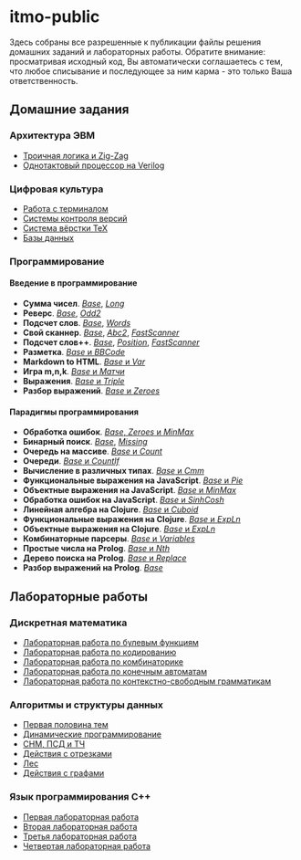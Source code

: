 # itmo-public
Здесь собраны все разрешенные к публикации файлы решения домашних заданий и лабораторных работы. Обратите внимание: просматривая исходный код, Вы автоматически соглашаетесь с тем, что любое списывание и последующее за ним карма - это только Ваша ответственность.

## Домашние задания

### Архитектура ЭВМ

* [Троичная логика и Zig-Zag](https://github.com/sfbakturin/itmo-public/tree/main/arch/zigzag-ternary)
* [Однотактовый процессор на Verilog](https://github.com/sfbakturin/itmo-public/tree/main/arch/mips-cpu)

### Цифровая культура

* [Работа с терминалом](https://github.com/sfbakturin/itmo-public/tree/main/digital-culture/bash)
* [Системы контроля версий](https://github.com/sfbakturin/itmo-public/tree/main/digital-culture/git)
* [Система вёрстки TeX](https://github.com/sfbakturin/itmo-public/tree/main/digital-culture/latex)
* [Базы данных](https://github.com/sfbakturin/itmo-public/tree/main/digital-culture/dbms)

### Программирование

#### Введение в программирование

* **Сумма чисел**. [*Base*](https://github.com/sfbakturin/itmo-public/blob/main/prog-intro/Sum.java), [*Long*](https://github.com/sfbakturin/itmo-public/blob/main/prog-intro/SumLong.java)
* **Реверс**. [*Base*](https://github.com/sfbakturin/itmo-public/blob/main/prog-intro/Reverse.java), [*Odd2*](https://github.com/sfbakturin/itmo-public/blob/main/prog-intro/ReverseOdd2.java)
* **Подсчет слов**. [*Base*](https://github.com/sfbakturin/itmo-public/blob/main/prog-intro/WordStatInput.java), [*Words*](https://github.com/sfbakturin/itmo-public/blob/main/prog-intro/WordStatWords.java)
* **Свой сканнер**. [*Base*](https://github.com/sfbakturin/itmo-public/blob/main/prog-intro/Reverse.java), [*Abc2*](https://github.com/sfbakturin/itmo-public/blob/main/prog-intro/ReverseAbc2.java), [*FastScanner*](https://github.com/sfbakturin/itmo-public/blob/main/prog-intro/FastScanner.java)
* **Подсчет слов++**. [*Base*](https://github.com/sfbakturin/itmo-public/blob/main/prog-intro/Wspp.java), [*Position*](https://github.com/sfbakturin/itmo-public/blob/main/prog-intro/WsppPosition.java), [*FastScanner*](https://github.com/sfbakturin/itmo-public/blob/main/prog-intro/FastScanner.java)
* **Разметка**. [*Base* и *BBCode*](https://github.com/sfbakturin/itmo-public/tree/main/prog-intro/markup)
* **Markdown to HTML**. [*Base* и *Var*](https://github.com/sfbakturin/itmo-public/tree/main/prog-intro/md2html)
* **Игра m,n,k**. [*Base* и *Матчи*](https://github.com/sfbakturin/itmo-public/tree/main/prog-intro/game)
* **Выражения**. [*Base* и *Triple*](https://github.com/sfbakturin/itmo-public/tree/main/prog-intro/expression)
* **Разбор выражений**. [*Base* и *Zeroes*](https://github.com/sfbakturin/itmo-public/tree/main/prog-intro/expression)

#### Парадигмы программирования

* **Обработка ошибок**. [*Base*, *Zeroes* и *MinMax*](https://github.com/sfbakturin/itmo-public/tree/main/paradigms/java/expression)
* **Бинарный поиск**. [*Base*](https://github.com/sfbakturin/itmo-public/blob/main/paradigms/java/search/BinarySearch.java), [*Missing*](https://github.com/sfbakturin/itmo-public/blob/main/paradigms/java/search/BinarySearchMissing.java)
* **Очередь на массиве**. [*Base* и *Count*](https://github.com/sfbakturin/itmo-public/tree/main/paradigms/java/queue)
* **Очереди**. [*Base* и *CountIf*](https://github.com/sfbakturin/itmo-public/tree/main/paradigms/java/queue)
* **Вычисление в различных типах**. [*Base* и *Cmm*](https://github.com/sfbakturin/itmo-public/tree/main/paradigms/java/expression/generic)
* **Функциональные выражения на JavaScript**. [*Base* и *Pie*](https://github.com/sfbakturin/itmo-public/blob/main/paradigms/javascript/functionalExpression.js)
* **Объектные выражения на JavaScript**. [*Base* и *MinMax*](https://github.com/sfbakturin/itmo-public/blob/main/paradigms/javascript/objectExpression.js)
* **Обработка ошибок на JavaScript**. [*Base* и *SinhCosh*](https://github.com/sfbakturin/itmo-public/blob/main/paradigms/javascript/objectExpression.js)
* **Линейная алгебра на Clojure**. [*Base* и *Cuboid*](https://github.com/sfbakturin/itmo-public/blob/main/paradigms/clojure/linear.clj)
* **Функциональные выражения на Clojure**. [*Base* и *ExpLn*](https://github.com/sfbakturin/itmo-public/blob/main/paradigms/clojure/expression.clj)
* **Объектные выражения на Clojure**. [*Base* и *ExpLn*](https://github.com/sfbakturin/itmo-public/blob/main/paradigms/clojure/expression.clj)
* **Комбинаторные парсеры**. [*Base* и *Variables*](https://github.com/sfbakturin/itmo-public/blob/main/paradigms/clojure/expression.clj)
* **Простые числа на Prolog**. [*Base* и *Nth*](https://github.com/sfbakturin/itmo-public/blob/main/paradigms/prolog/primes.pl)
* **Дерево поиска на Prolog**. [*Base* и *Replace*](https://github.com/sfbakturin/itmo-public/blob/main/paradigms/prolog/tree-map.pl)
* **Разбор выражений на Prolog**. [*Base*](https://github.com/sfbakturin/itmo-public/blob/main/paradigms/prolog/expression.pl)

## Лабораторные работы

### Дискретная математика

* [Лабораторная работа по булевым функциям](https://github.com/sfbakturin/itmo-public/tree/main/labs/dm/1)
* [Лабораторная работа по кодированию](https://github.com/sfbakturin/itmo-public/tree/main/labs/dm/2)
* [Лабораторная работа по комбинаторике](https://github.com/sfbakturin/itmo-public/tree/main/labs/dm/3)
* [Лабораторная работа по конечным автоматам](https://github.com/sfbakturin/itmo-public/tree/main/labs/dm/4)
* [Лабораторная работа по контекстно-свободным грамматикам](https://github.com/sfbakturin/itmo-public/tree/main/labs/dm/5)

### Алгоритмы и структуры данных

* [Первая половина тем](https://github.com/sfbakturin/itmo-public/tree/main/labs/algo/1)
* [Динамические программирование](https://github.com/sfbakturin/itmo-public/tree/main/labs/algo/2)
* [СНМ, ПСД и ТЧ](https://github.com/sfbakturin/itmo-public/tree/main/labs/algo/3)
* [Действия с отрезками](https://github.com/sfbakturin/itmo-public/tree/main/labs/algo/4)
* [Лес](https://github.com/sfbakturin/itmo-public/tree/main/labs/algo/5)
* [Действия с графами](https://github.com/sfbakturin/itmo-public/tree/main/labs/algo/6)

### Язык программирования C++

* [Первая лабораторная работа](https://github.com/sfbakturin/itmo-public/tree/main/labs/cpp/1)
* [Вторая лабораторная работа](https://github.com/sfbakturin/itmo-public/tree/main/labs/cpp/2)
* [Третья лабораторная работа](https://github.com/sfbakturin/itmo-public/tree/main/labs/cpp/3)
* [Четвертая лабораторная работа](https://github.com/sfbakturin/itmo-public/tree/main/labs/cpp/4)
